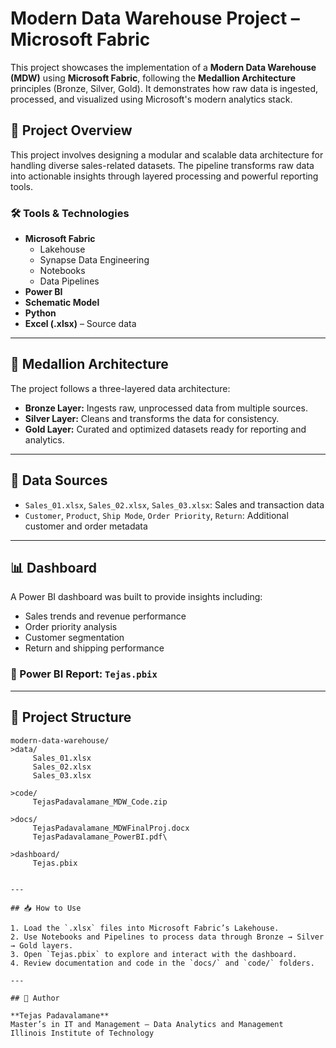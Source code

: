 # Modern Data Warehouse Project – Microsoft Fabric

This project showcases the implementation of a **Modern Data Warehouse (MDW)** using **Microsoft Fabric**, following the **Medallion Architecture** principles (Bronze, Silver, Gold). It demonstrates how raw data is ingested, processed, and visualized using Microsoft's modern analytics stack.

## 📌 Project Overview

This project involves designing a modular and scalable data architecture for handling diverse sales-related datasets. The pipeline transforms raw data into actionable insights through layered processing and powerful reporting tools.

### 🛠 Tools & Technologies

- **Microsoft Fabric**
  - Lakehouse
  - Synapse Data Engineering
  - Notebooks
  - Data Pipelines
- **Power BI**
- **Schematic Model**
- **Python**
- **Excel (.xlsx)** – Source data

---

## 🧱 Medallion Architecture

The project follows a three-layered data architecture:

- **Bronze Layer:** Ingests raw, unprocessed data from multiple sources.
- **Silver Layer:** Cleans and transforms the data for consistency.
- **Gold Layer:** Curated and optimized datasets ready for reporting and analytics.

---

## 📂 Data Sources

- `Sales_01.xlsx`, `Sales_02.xlsx`, `Sales_03.xlsx`: Sales and transaction data
- `Customer`, `Product`, `Ship Mode`, `Order Priority`, `Return`: Additional customer and order metadata

---

## 📊 Dashboard

A Power BI dashboard was built to provide insights including:

- Sales trends and revenue performance
- Order priority analysis
- Customer segmentation
- Return and shipping performance

### 📄 Power BI Report: `Tejas.pbix`

---

## 📁 Project Structure

```
modern-data-warehouse/
>data/
     Sales_01.xlsx
     Sales_02.xlsx
     Sales_03.xlsx

>code/
     TejasPadavalamane_MDW_Code.zip

>docs/
     TejasPadavalamane_MDWFinalProj.docx
     TejasPadavalamane_PowerBI.pdf\

>dashboard/
     Tejas.pbix


---

## 📥 How to Use

1. Load the `.xlsx` files into Microsoft Fabric’s Lakehouse.
2. Use Notebooks and Pipelines to process data through Bronze → Silver → Gold layers.
3. Open `Tejas.pbix` to explore and interact with the dashboard.
4. Review documentation and code in the `docs/` and `code/` folders.

---

## 📘 Author

**Tejas Padavalamane**  
Master’s in IT and Management – Data Analytics and Management  
Illinois Institute of Technology